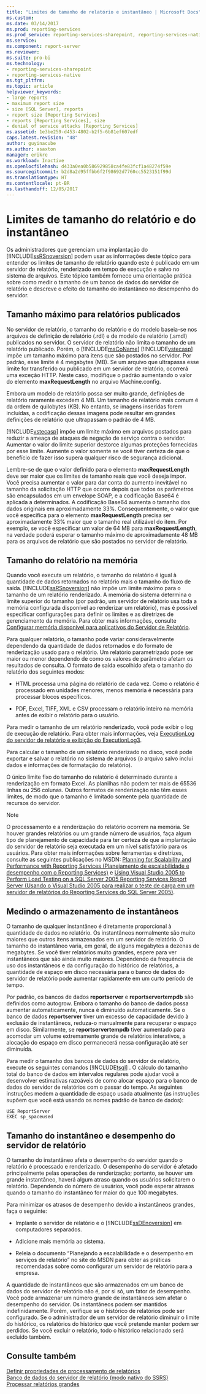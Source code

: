 ```yaml
---
title: "Limites de tamanho de relatório e instantâneo | Microsoft Docs"
ms.custom: 
ms.date: 03/14/2017
ms.prod: reporting-services
ms.prod_service: reporting-services-sharepoint, reporting-services-native
ms.service: 
ms.component: report-server
ms.reviewer: 
ms.suite: pro-bi
ms.technology:
- reporting-services-sharepoint
- reporting-services-native
ms.tgt_pltfrm: 
ms.topic: article
helpviewer_keywords:
- large reports
- maximum report size
- size [SQL Server], reports
- report size [Reporting Services]
- reports [Reporting Services], size
- denial of service attacks [Reporting Services]
ms.assetid: 1e3be259-d453-4802-b2f5-6b81ef607edf
caps.latest.revision: "48"
author: guyinacube
ms.author: asaxton
manager: erikre
ms.workload: Inactive
ms.openlocfilehash: d433a0ea0b586929858ca4fe83fcf1a48274f59e
ms.sourcegitcommit: b2d8a2d95ffbb6f2f98692d7760cc5523151f99d
ms.translationtype: HT
ms.contentlocale: pt-BR
ms.lasthandoff: 12/05/2017
---
```

# <a name="report-and-snapshot-size-limits"></a>Limites de tamanho do relatório e do instantâneo
  Os administradores que gerenciam uma implantação do [!INCLUDE[ssRSnoversion](../../includes/ssrsnoversion-md.md)] podem usar as informações deste tópico para entender os limites de tamanho de relatório quando este é publicado em um servidor de relatório, renderizado em tempo de execução e salvo no sistema de arquivos. Este tópico também fornece uma orientação prática sobre como medir o tamanho de um banco de dados do servidor de relatório e descreve o efeito do tamanho do instantâneo no desempenho do servidor.  
  
## <a name="maximum-size-for-published-reports"></a>Tamanho máximo para relatórios publicados  
 No servidor de relatório, o tamanho do relatório e do modelo baseia-se nos arquivos de definição de relatório (.rdl) e de modelo de relatório (.smdl) publicados no servidor. O servidor de relatório não limita o tamanho de um relatório publicado. Porém, o [!INCLUDE[msCoName](../../includes/msconame-md.md)] [!INCLUDE[vstecasp](../../includes/vstecasp-md.md)] impõe um tamanho máximo para itens que são postados no servidor. Por padrão, esse limite é 4 megabytes (MB). Se um arquivo que ultrapassa esse limite for transferido ou publicado em um servidor de relatório, ocorrerá uma exceção HTTP. Neste caso, modifique o padrão aumentando o valor do elemento **maxRequestLength** no arquivo Machine.config.  
  
 Embora um modelo de relatório possa ser muito grande, definições de relatório raramente excedem 4 MB. Um tamanho de relatório mais comum é da ordem de quilobytes (KB). No entanto, se imagens inseridas forem incluídas, a codificação dessas imagens pode resultar em grandes definições de relatório que ultrapassam o padrão de 4 MB.  
  
 [!INCLUDE[vstecasp](../../includes/vstecasp-md.md)] impõe um limite máximo em arquivos postados para reduzir a ameaça de ataques de negação de serviço contra o servidor. Aumentar o valor do limite superior destorce algumas proteções fornecidas por esse limite. Aumente o valor somente se você tiver certeza de que o benefício de fazer isso supera qualquer risco de segurança adicional.  
  
 Lembre-se de que o valor definido para o elemento **maxRequestLength** deve ser maior que os limites de tamanho reais que você deseja impor. Você precisa aumentar o valor para dar conta do aumento inevitável no tamanho da solicitação HTTP que ocorre depois que todos os parâmetros são encapsulados em um envelope SOAP, e a codificação Base64 é aplicada a determinados. A codificação Base64 aumenta o tamanho dos dados originais em aproximadamente 33%. Consequentemente, o valor que você especifica para o elemento **maxRequestLength** precisa ser aproximadamente 33% maior que o tamanho real utilizável do item. Por exemplo, se você especificar um valor de 64 MB para **maxRequestLength**, na verdade poderá esperar o tamanho máximo de aproximadamente 48 MB para os arquivos de relatório que são postados no servidor de relatório.  
  
## <a name="report-size-in-memory"></a>Tamanho do relatório na memória  
 Quando você executa um relatório, o tamanho do relatório é igual à quantidade de dados retornados no relatório mais o tamanho do fluxo de saída. [!INCLUDE[ssRSnoversion](../../includes/ssrsnoversion-md.md)] não impõe um limite máximo para o tamanho de um relatório renderizado. A memória do sistema determina o limite superior do tamanho (por padrão, um servidor de relatório usa toda a memória configurada disponível ao renderizar um relatório), mas é possível especificar configurações para definir os limites e as diretrizes de gerenciamento da memória. Para obter mais informações, consulte [Configurar memória disponível para aplicativos do Servidor de Relatório](../../reporting-services/report-server/configure-available-memory-for-report-server-applications.md).  
  
 Para qualquer relatório, o tamanho pode variar consideravelmente dependendo da quantidade de dados retornados e do formato de renderização usado para o relatório. Um relatório parametrizado pode ser maior ou menor dependendo de como os valores de parâmetro afetam os resultados de consulta. O formato de saída escolhido afeta o tamanho do relatório dos seguintes modos:  
  
-   HTML processa uma página do relatório de cada vez. Como o relatório é processado em unidades menores, menos memória é necessária para processar blocos específicos.  
  
-   PDF, Excel, TIFF, XML e CSV processam o relatório inteiro na memória antes de exibir o relatório para o usuário.  
  
 Para medir o tamanho de um relatório renderizado, você pode exibir o log de execução de relatório. Para obter mais informações, veja [ExecutionLog do servidor de relatório e exibição do ExecutionLog3](../../reporting-services/report-server/report-server-executionlog-and-the-executionlog3-view.md).  
  
 Para calcular o tamanho de um relatório renderizado no disco, você pode exportar e salvar o relatório no sistema de arquivos (o arquivo salvo inclui dados e informações de formatação do relatório).  
  
 O único limite fixo do tamanho do relatório é determinado durante a renderização em formato Excel. As planilhas não podem ter mais de 65536 linhas ou 256 colunas. Outros formatos de renderização não têm esses limites, de modo que o tamanho é limitado somente pela quantidade de recursos do servidor.  
  
> [!NOTE]  
>  O processamento e a renderização do relatório ocorrem na memória. Se houver grandes relatórios ou um grande número de usuários, faça algum tipo de planejamento de capacidade para ter certeza de que a implantação do servidor de relatório seja executada em um nível satisfatório para os usuários. Para obter mais informações sobre ferramentas e diretrizes, consulte as seguintes publicações no MSDN: [Planning for Scalability and Performance with Reporting Services (Planejamento de escalabilidade e desempenho com o Reporting Services)](http://go.microsoft.com/fwlink/?LinkID=70650) e [Using Visual Studio 2005 to Perform Load Testing on a SQL Server 2005 Reporting Services Report Server (Usando o Visual Studio 2005 para realizar o teste de carga em um servidor de relatórios do Reporting Services do SQL Server 2005)](http://go.microsoft.com/fwlink/?LinkID=77519).  
  
## <a name="measuring-snapshot-storage"></a>Medindo o armazenamento de instantâneos  
 O tamanho de qualquer instantâneo é diretamente proporcional à quantidade de dados no relatório. Os instantâneos normalmente são muito maiores que outros itens armazenados em um servidor de relatório. O tamanho do instantâneo varia, em geral, de alguns megabytes a dezenas de megabytes. Se você tiver relatórios muito grandes, espere para ver instantâneos que são ainda muito maiores. Dependendo da frequência de uso dos instantâneos e da configuração do histórico de relatórios, a quantidade de espaço em disco necessária para o banco de dados do servidor de relatório pode aumentar rapidamente em um curto período de tempo.  
  
 Por padrão, os bancos de dados **reportserver** e **reportservertempdb** são definidos como autogrow. Embora o tamanho do banco de dados possa aumentar automaticamente, nunca é diminuído automaticamente. Se o banco de dados **reportserver** tiver um excesso de capacidade devido à exclusão de instantâneos, reduza-o manualmente para recuperar o espaço em disco. Similarmente, se **reportservertempdb** tiver aumentado para acomodar um volume extremamente grande de relatórios interativos, a alocação do espaço em disco permanecerá nessa configuração até ser diminuída.  
  
 Para medir o tamanho dos bancos de dados do servidor de relatório, execute os seguintes comandos [!INCLUDE[tsql](../../includes/tsql-md.md)] . O cálculo do tamanho total do banco de dados em intervalos regulares pode ajudar você a desenvolver estimativas razoáveis de como alocar espaço para o banco de dados do servidor de relatórios com o passar do tempo. As seguintes instruções medem a quantidade de espaço usada atualmente (as instruções supõem que você está usando os nomes padrão de banco de dados):  
  
```  
USE ReportServer  
EXEC sp_spaceused  
```  
  
## <a name="snapshot-size-and-report-server-performance"></a>Tamanho do instantâneo e desempenho do servidor de relatório  
 O tamanho do instantâneo afeta o desempenho do servidor quando o relatório é processado e renderizado. O desempenho do servidor é afetado principalmente pelas operações de renderização; portanto, se houver um grande instantâneo, haverá algum atraso quando os usuários solicitarem o relatório. Dependendo do número de usuários, você pode esperar atrasos quando o tamanho do instantâneo for maior do que 100 megabytes.  
  
 Para minimizar os atrasos de desempenho devido a instantâneos grandes, faça o seguinte:  
  
-   Implante o servidor de relatório e o [!INCLUDE[ssDEnoversion](../../includes/ssdenoversion-md.md)] em computadores separados.  
  
-   Adicione mais memória ao sistema.  
  
-   Releia o documento “Planejando a escalabilidade e o desempenho em serviços de relatório” no site do MSDN para obter as práticas recomendadas sobre como configurar um servidor de relatório para a empresa.  
  
 A quantidade de instantâneos que são armazenados em um banco de dados do servidor de relatório não é, por si só, um fator de desempenho. Você pode armazenar um número grande de instantâneos sem afetar o desempenho do servidor. Os instantâneos podem ser mantidos indefinidamente. Porém, verifique se o histórico de relatórios pode ser configurado. Se o administrador de um servidor de relatório diminuir o limite do histórico, os relatórios do histórico que você pretende manter podem ser perdidos. Se você excluir o relatório, todo o histórico relacionado será excluído também.  
  
## <a name="see-also"></a>Consulte também  
 [Definir propriedades de processamento de relatórios](../../reporting-services/report-server/set-report-processing-properties.md)   
 [Banco de dados do servidor de relatório &#40;modo nativo do SSRS&#41;](../../reporting-services/report-server/report-server-database-ssrs-native-mode.md)   
 [Processar relatórios grandes](../../reporting-services/report-server/process-large-reports.md)  
  
  

